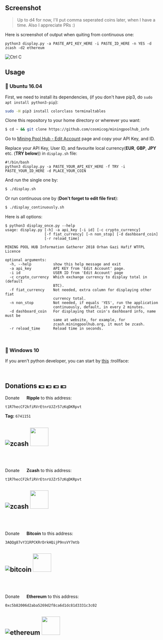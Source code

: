 ## Screenshot
>Up to d4 for now, I'll put comma seperated coins later, when I have a time. Also I appreciate PRs :)

Here is screenshot of output when quiting from continuous one:

```
python3 display.py -a PASTE_API_KEY_HERE -i PASTE_ID_HERE -n YES -d zcash -d2 ethereum 
```
![Ctrl C](https://user-images.githubusercontent.com/9158844/36693659-110308fa-1b4d-11e8-9094-02ad5ee5277c.png)

## Usage

### :penguin: Ubuntu 16.04

First, we need to install its dependencies, (if you don't have pip3, do `sudo apt install python3-pip`):

```bash
sudo -H pip3 install colorclass terminaltables
```

Clone this repository to your home directory or wherever you want:

```bash
$ cd ~ && git clone https://github.com/cosmicog/miningpoolhub_info
```

Go to [Mining Pool Hub - Edit Account](https://miningpoolhub.com/?page=account&action=edit) page and copy your API Key, and ID.

Replace your API Key, User ID, and favourite local currency(**EUR**, **GBP**, **JPY** etc. (**TRY below**)) in `display.sh` file:
```
#!/bin/bash
python3 display.py -a PASTE_YOUR_API_KEY_HERE -f TRY -i PASTE_YOUR_ID_HERE -d PLACE_YOUR_COIN
```
And run the single one by:

```bash
$ ./display.sh
```

Or run continuous one by (**Don't forget to edit file first**):

```bash
$ ./display_continuously.sh
```

Here is all options:
```
$ python3 display_once.py --help
usage: display.py [-h] -a api_key [-i id] [-c crypto_currency]
                  [-f fiat_currency] [-n non_stop] [-d dashboard_coin]
                  [-r reload_time]

MINING POOL HUB Information Gatherer 2018 Orhan Gazi Hafif WTFPL Licence

optional arguments:
  -h, --help          show this help message and exit
  -a api_key          API KEY from 'Edit Account' page.
  -i id               USER ID from 'Edit Account' page
  -c crypto_currency  Which exchange currency to display total in (default
                      BTC).
  -f fiat_currency    Not needed, extra column for displaying other fiat
                      currency total.
  -n non_stop         Not needed, if equals 'YES', run the application
                      continuously, default, in every 2 minutes.
  -d dashboard_coin   For displaying that coin's dashboard info, name must be
                      same at website, for example, for
                      zcash.miningpoolhub.org, it must be zcash.
  -r reload_time      Reload time in seconds.
```

<br> 

### :shit: Windows 10

If you aren't python developer, you can start by [this](http://lmgtfy.com/?iie=1&q=python+hello+world+windows) :trollface: 

<br>

## Donations :dollar: :euro: :pound: :yen:


Donate <img src="https://avatars0.githubusercontent.com/u/3165523" width="15" height="15"/> **Ripple** to this address:
```
t1R7hecCF2kfiRVrEtnrUJZr57zKqDKRpvt
```
**Tag:** `6741151`

![zcash](https://user-images.githubusercontent.com/9158844/36625316-3c14cba8-192e-11e8-9c2d-3855fda623b7.png)
<img src="https://avatars0.githubusercontent.com/u/3165523" width="60" height="60"/>
---

<br><br>


Donate <img src="https://avatars2.githubusercontent.com/u/16122764" width="15" height="15"/> **Zcash** to this address:
```
t1R7hecCF2kfiRVrEtnrUJZr57zKqDKRpvt
```
![zcash](https://user-images.githubusercontent.com/9158844/36625316-3c14cba8-192e-11e8-9c2d-3855fda623b7.png)
<img src="https://avatars2.githubusercontent.com/u/16122764" width="60" height="60"/>
---

<br><br>

Donate <img src="https://avatars2.githubusercontent.com/u/528860" width="15" height="15"/> **Bitcoin** to this address:

```
3AQQg87vY31RPCKRrDrkHQijP9nsVY7mtb
```
![bitcoin](https://user-images.githubusercontent.com/9158844/36625315-3bf470ec-192e-11e8-8dc4-e8ea15b00a6f.png)
<img src="https://avatars2.githubusercontent.com/u/528860" width="60" height="60"/>
---

<br><br>

Donate <img src="https://github.com/webcyou/crypto-currency-icon/blob/master/design/images/default/3.png" width="15" height="15"/> **Ethereum** to this address:

```
0xc5b82006d2aba5269d2f8ca6d1dc81d3331c3c02
```
![ethereum](https://user-images.githubusercontent.com/9158844/36625314-3bd89dd6-192e-11e8-984d-a1e61c4a0ffa.png)
<img src="https://github.com/webcyou/crypto-currency-icon/blob/master/design/images/default/3.png" width="60" height="60"/> 
---
